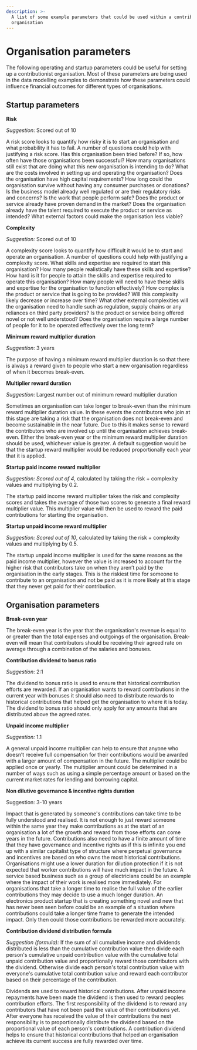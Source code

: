```yaml
---
description: >-
  A list of some example parameters that could be used within a contributionist
  organisation
---
```


# Organisation parameters

The following operating and startup parameters could be useful for setting up a contributionist organisation. Most of these parameters are being used in the data modelling examples to demonstrate how these parameters could influence financial outcomes for different types of organisations.



## **Startup parameters**



**Risk**

_Suggestion_: Scored out of 10

A risk score looks to quantify how risky it is to start an organisation and what probability it has to fail. A number of questions could help with justifying a risk score. Has this organisation been tried before? If so, how often have those organisations been successful? How many organisations still exist that are doing what this new organisation is intending to do? What are the costs involved in setting up and operating the organisation? Does the organisation have high capital requirements? How long could the organisation survive without having any consumer purchases or donations? Is the business model already well regulated or are their regulatory risks and concerns? Is the work that people perform safe? Does the product or service already have proven demand in the market? Does the organisation already have the talent required to execute the product or service as intended? What external factors could make the organisation less viable?



**Complexity**

_Suggestion:_ Scored out of 10

A complexity score looks to quantify how difficult it would be to start and operate an organisation. A number of questions could help with justifying a complexity score. What skills and expertise are required to start this organisation? How many people realistically have these skills and expertise? How hard is it for people to attain the skills and expertise required to operate this organisation? How many people will need to have these skills and expertise for the organisation to function effectively? How complex is the product or service that is going to be provided? Will this complexity likely decrease or increase over time? What other external complexities will the organisation need to handle such as regulation, supply chains or any reliances on third party providers? Is the product or service being offered novel or not well understood? Does the organisation require a large number of people for it to be operated effectively over the long term?



**Minimum reward multiplier duration**

_Suggestion_: 3 years

The purpose of having a minimum reward multiplier duration is so that there is always a reward given to people who start a new organisation regardless of when it becomes break-even.



**Multiplier reward duration**

_Suggestion_: Largest number out of minimum reward multiplier duration

Sometimes an organisation can take longer to break-even than the minimum reward multiplier duration value. In these events the contributors who join at this stage are taking a risk that the organisation does not break-even and become sustainable in the near future. Due to this it makes sense to reward the contributors who are involved up until the organisation achieves break-even. Either the break-even year or the minimum reward multiplier duration should be used, whichever value is greater. A default suggestion would be that the startup reward multiplier would be reduced proportionally each year that it is applied.



**Startup paid income reward multiplier**

_Suggestion: Scored out of 4_, calculated by taking the risk + complexity values and multiplying by 0.2.

The startup paid income reward multiplier takes the risk and complexity scores and takes the average of those two scores to generate a final reward multiplier value. This multiplier value will then be used to reward the paid contributions for starting the organisation.



**Startup unpaid income reward multiplier**

_Suggestion: Scored out of 10_, calculated by taking the risk + complexity values and multiplying by 0.5.

The startup unpaid income multiplier is used for the same reasons as the paid income multiplier, however the value is increased to account for the higher risk that contributors take on when they aren’t paid by the organisation in the early stages. This is the riskiest time for someone to contribute to an organisation and not be paid as it is more likely at this stage that they never get paid for their contribution.



## **Organisation parameters**



**Break-even year**

The break-even year is the year that the organisation's revenue is equal to or greater than the total expenses and outgoings of the organisation. Break-even will mean that contributors should be receiving their agreed rate on average through a combination of the salaries and bonuses.



**Contribution dividend to bonus ratio**

_Suggestion_: 2:1

The dividend to bonus ratio is used to ensure that historical contribution efforts are rewarded. If an organisation wants to reward contributions in the current year with bonuses it should also need to distribute rewards to historical contributions that helped get the organisation to where it is today. The dividend to bonus ratio should only apply for any amounts that are distributed above the agreed rates.



**Unpaid income multiplier**

_Suggestion:_ 1.1

A general unpaid income multiplier can help to ensure that anyone who doesn’t receive full compensation for their contributions would be awarded with a larger amount of compensation in the future. The multiplier could be applied once or yearly. The multiplier amount could be determined in a number of ways such as using a simple percentage amount or based on the current market rates for lending and borrowing capital.



**Non dilutive governance & incentive rights duration**

Suggestion: 3-10 years

Impact that is generated by someone's contributions can take time to be fully understood and realised. It is not enough to just reward someone within the same year they make contributions as at the start of an organisation a lot of the growth and reward from those efforts can come years in the future. Contributions also need to have a finite amount of time that they have governance and incentive rights as if this is infinite you end up with a similar capitalist type of structure where perpetual governance and incentives are based on who owns the most historical contributions. Organisations might use a lower duration for dilution protection if it is not expected that worker contributions will have much impact in the future. A service based business such as a group of electricians could be an example where the impact of their work is realised more immediately. For organisations that take a longer time to realise the full value of the earlier contributions they may decide to use a much longer duration. An electronics product startup that is creating something novel and new that has never been seen before could be an example of a situation where contributions could take a longer time frame to generate the intended impact. Only then could those contributions be rewarded more accurately.



**Contribution dividend distribution formula**

_Suggestion (formula):_ If the sum of all cumulative income and dividends distributed is less than the cumulative contribution value then divide each person's cumulative unpaid contribution value with the cumulative total unpaid contribution value and proportionally reward those contributors with the dividend. Otherwise divide each person's total contribution value with everyone's cumulative total contribution value and reward each contributor based on their percentage of the contribution.

Dividends are used to reward historical contributions. After unpaid income repayments have been made the dividend is then used to reward peoples contribution efforts. The first responsibility of the dividend is to reward any contributors that have not been paid the value of their contributions yet. After everyone has received the value of their contributions the next responsibility is to proportionally distribute the dividend based on the proportional value of each person's contributions. A contribution dividend helps to ensure that historical contributions that helped an organisation achieve its current success are fully rewarded over time.
